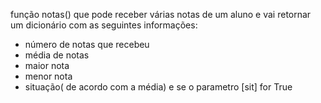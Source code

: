 função notas() que pode receber várias notas de um aluno e
vai retornar um dicionário com as seguintes informações:
* número de notas que recebeu
* média de notas
* maior nota
* menor nota
* situação( de acordo com a média) e se o parametro [sit] for True